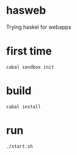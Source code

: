 hasweb
======

Trying haskel for webapps

first time
==========

`cabal sandbox init`


build
=====

`cabal install`


run
===

`./start.sh`

